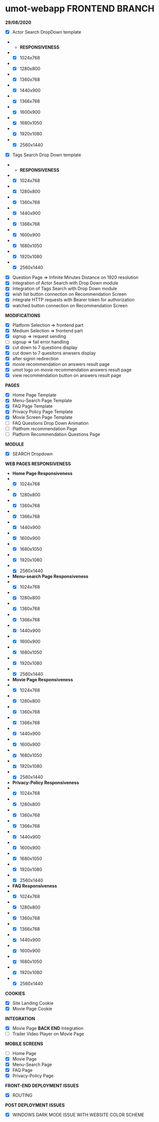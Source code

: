 # umot-webapp FRONTEND BRANCH 
**29/08/2020**
- [x] Actor Search DropDown template
- - **RESPONSIVENESS**
- - [x] 1024x768
- - [x] 1280x800
- - [x] 1360x768
- - [x] 1440x900
- - [x] 1366x768
- - [x] 1600x900
- - [x] 1680x1050
- - [x] 1920x1080
- - [x] 2560x1440 
- [x] Tags Search Drop Down template
- - **RESPONSIVENESS**
- - [x] 1024x768
- - [x] 1280x800
- - [x] 1360x768
- - [x] 1440x900
- - [x] 1366x768
- - [x] 1600x900
- - [x] 1680x1050
- - [x] 1920x1080
- - [x] 2560x1440
- [x] Question Page => Infinite Minutes Distance on 1920 resolution
- [x] Integration of Actor Search with Drop Down module
- [x] Integration of Tags Search with Drop Down module
- [x] wish list button connection on Recommendation Screen
- [x] integrate HTTP requests with Bearer token for authorization
- [x] watched button connection on Recommendation Screen

**MODIFICATIONS**
- [x] Platform Selection => frontend part
- [x] Medium Selection => frontend part
- [x] signup => request sending
- [ ] signup => fail error handling
- [x] cut down to 7 questions display
- [x] cut down to 7 quesitons anwsers display
- [x] after signin redirection
- [x] movie recommendation on answers result page
- [x] umot logo on movie recommendation answers result page
- [x] view recommendation button on answers result page

**PAGES**
- [x] Home Page Template
- [x] Menu-Search Page Template
- [x] FAQ Page Template
- [x] Privacy Policy Page Template
- [x] Movie Screen Page Template
- [ ] FAQ Questions Drop Down Animation
- [ ] Platfrom recommendation Page
- [ ] Platform Recommendation Questions Page

**MODULE**
- [x] SEARCH Dropdown

**WEB PAGES RESPONSIVENESS**
- **Home Page Responsiveness**
- - [x] 1024x768
- - [x] 1280x800
- - [x] 1360x768
- - [x] 1366x768
- - [x] 1440x900
- - [x] 1600x900
- - [x] 1680x1050
- - [x] 1920x1080
- - [x] 2560x1440
- **Menu-search Page Responsiveness**
- - [x] 1024x768
- - [x] 1280x800
- - [x] 1360x768
- - [x] 1366x768
- - [x] 1440x900
- - [x] 1600x900
- - [x] 1680x1050
- - [x] 1920x1080
- - [x] 2560x1440
- **Movie Page Responsiveness**
- - [x] 1024x768
- - [x] 1280x800
- - [x] 1360x768
- - [x] 1366x768
- - [x] 1440x900
- - [x] 1600x900
- - [x] 1680x1050
- - [x] 1920x1080
- - [x] 2560x1440
- **Privacy-Policy Responsiveness**
- - [x] 1024x768
- - [x] 1280x800
- - [x] 1360x768
- - [x] 1366x768
- - [x] 1440x900
- - [x] 1600x900
- - [x] 1680x1050
- - [x] 1920x1080
- - [x] 2560x1440
- **FAQ Responsiveness**
- - [x] 1024x768
- - [x] 1280x800
- - [x] 1360x768
- - [x] 1366x768
- - [x] 1440x900
- - [x] 1600x900
- - [x] 1680x1050
- - [x] 1920x1080
- - [x] 2560x1440

**COOKIES**
- [x] Site Landing Cookie
- [x] Movie Page Cookie

**INTEGRATION**
- [x] Movie Page **BACK END** Integration
- [ ] Trailer Video Player on Movie Page

**MOBILE SCREENS**
- [ ] Home Page
- [x] Movie Page
- [x] Menu-Search Page
- [x] FAQ Page
- [x] Privacy-Policy Page

**FRONT-END DEPLOYMENT ISSUES**
- [x] ROUTING

**POST DEPLOYMENT ISSUES**
- [x] WINDOWS DARK MODE ISSUE WITH WEBSITE COLOR SCHEME

